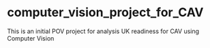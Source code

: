 # computer_vision_project_for_CAV
This is an initial POV project for analysis UK readiness for CAV using Computer Vision
